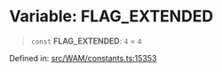 # Variable: FLAG\_EXTENDED

> `const` **FLAG\_EXTENDED**: `4` = `4`

Defined in: [src/WAM/constants.ts:15353](https://github.com/Fokusdotid/Baileys/blob/e5a24e138f3b69cf124e0406999e537d5c9a6c18/src/WAM/constants.ts#L15353)
